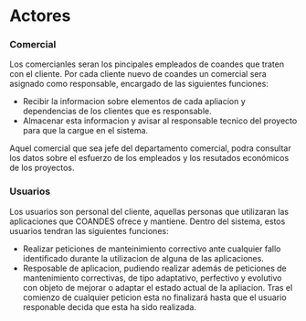 # Actores


### Comercial

Los comercianles seran los pincipales empleados de coandes que traten con el cliente. Por cada cliente nuevo de coandes un comercial sera asignado como responsable, encargado de las siguientes funciones:

- Recibir la informacion sobre elementos de cada apliacion y dependencias de los clientes que es responsable.
- Almacenar esta informacion y avisar al responsable tecnico del proyecto para que la cargue en el sistema.


Aquel comercial que sea jefe del departamento comercial, podra consultar los datos sobre el esfuerzo de los empleados y los resutados económicos de los proyectos.


### Usuarios

Los usuarios son personal del cliente, aquellas personas que utilizaran las aplicaciones que COANDES ofrece y mantiene. Dentro del sistema, estos usuarios tendran las siguientes funciones:

- Realizar peticiones de manteinimiento correctivo ante cualquier fallo identificado durante la utilizacion de alguna de las aplicaciones.
- Resposable de aplicacion, pudiendo realizar además de peticiones de mantenimiento correctivas, de tipo adaptativo, perfectivo y evolutivo con objeto de mejorar o adaptar el estado actual de la apliacion. Tras el comienzo de cualquier peticion esta no finalizará hasta que el usuario responable decida que esta ha sido realizada.

